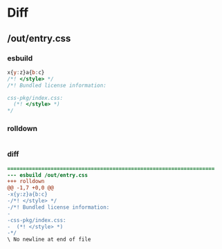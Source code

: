 # Diff
## /out/entry.css
### esbuild
```js
x{y:z}a{b:c}
/*! </style> */
/*! Bundled license information:

css-pkg/index.css:
  (*! </style> *)
*/
```
### rolldown
```js

```
### diff
```diff
===================================================================
--- esbuild	/out/entry.css
+++ rolldown	
@@ -1,7 +0,0 @@
-x{y:z}a{b:c}
-/*! </style> */
-/*! Bundled license information:
-
-css-pkg/index.css:
-  (*! </style> *)
-*/
\ No newline at end of file

```